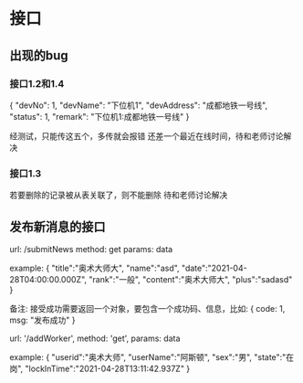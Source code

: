 # 接口

## 

## 出现的bug

### 接口1.2和1.4

{
  "devNo": 1,
  "devName": "下位机1",
  "devAddress": "成都地铁一号线",
  "status": 1,
  "remark": "下位机1:成都地铁一号线"
}

经测试，只能传这五个，多传就会报错
还差一个最近在线时间，待和老师讨论解决

### 接口1.3

若要删除的记录被从表关联了，则不能删除
待和老师讨论解决

## 发布新消息的接口

url: /submitNews
method: get
params: data

example:
{
  "title":"奥术大师大",
  "name":"asd",
  "date":"2021-04-28T04:00:00.000Z",
  "rank":"一般",
  "content":"奥术大师大",
  "plus":"sadasd"
}

备注: 接受成功需要返回一个对象，要包含一个成功码、信息，比如:
{
  code: 1,
  msg: "发布成功"
}


url: '/addWorker',
method: 'get',
params: data

example:
{
  "userid":"奥术大师",
  "userName":"阿斯顿",
  "sex":"男",
  "state":"在岗",
  "lockInTime":"2021-04-28T13:11:42.937Z"
}

